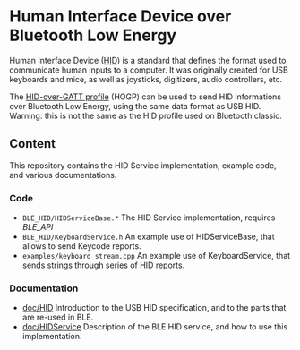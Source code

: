 # Human Interface Device over Bluetooth Low Energy

Human Interface Device ([HID][USBHID]) is a standard that defines the format used to communicate human inputs to a computer. It was originally created for USB keyboards and mice, as well as joysticks, digitizers, audio controllers, etc.

The [HID-over-GATT profile][HOGP] (HOGP) can be used to send HID informations over Bluetooth Low Energy, using the same data format as USB HID.
Warning: this is not the same as the HID profile used on Bluetooth classic.

## Content

This repository contains the HID Service implementation, example code, and various documentations.

### Code

- `BLE_HID/HIDServiceBase.*`
  The HID Service implementation, requires *BLE\_API*
- `BLE_HID/KeyboardService.h`
  An example use of HIDServiceBase, that allows to send Keycode reports.
- `examples/keyboard_stream.cpp`
  An example use of KeyboardService, that sends strings through series of HID reports.

### Documentation

- [doc/HID](doc/HID.md)
  Introduction to the USB HID specification, and to the parts that are re-used in BLE.
- [doc/HIDService](doc/HIDService.md)
  Description of the BLE HID service, and how to use this implementation.


[USBHID]: http://www.usb.org/developers/hidpage/HID1_11.pdf "USB HID 1.11 specification"
[HOGP]: https://developer.bluetooth.org/TechnologyOverview/Pages/HOGP.aspx "HID-over-GATT profile"
[HIDS]: https://developer.bluetooth.org/TechnologyOverview/Pages/HIDS.aspx "BLE HID Sevice"

